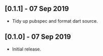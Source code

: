 ## [0.1.1] - 07 Sep 2019

* Tidy up pubspec and format dart source.

## [0.1.0] - 07 Sep 2019

* Initial release.

